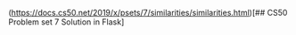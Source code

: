 (https://docs.cs50.net/2019/x/psets/7/similarities/similarities.html)[## CS50 Problem set 7 Solution in Flask]